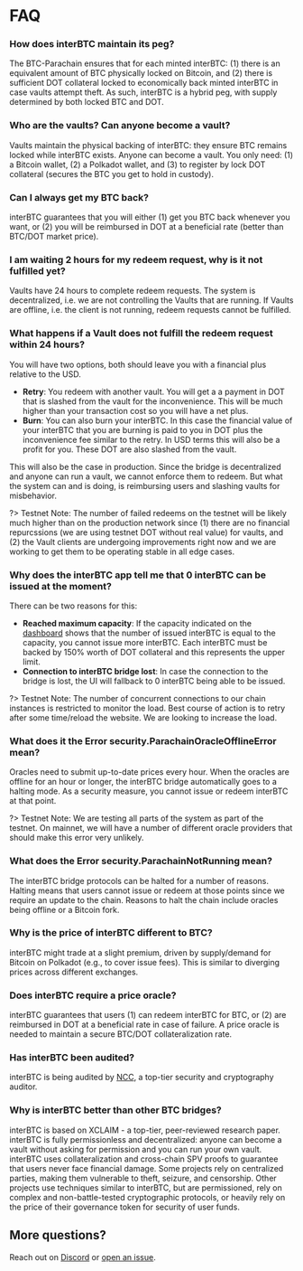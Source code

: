 # FAQ

### How does interBTC maintain its peg?

The BTC-Parachain ensures that for each minted interBTC: (1) there is an equivalent amount of BTC physically locked on Bitcoin, and (2) there is sufficient DOT collateral locked to economically back minted interBTC in case vaults attempt theft. As such, interBTC is a hybrid peg, with supply determined by both locked BTC and DOT.

### Who are the vaults? Can anyone become a vault?

Vaults maintain the physical backing of interBTC: they ensure BTC remains locked while interBTC exists. Anyone can become a vault. You only need: (1) a Bitcoin wallet, (2) a Polkadot wallet, and (3) to register by lock DOT collateral (secures the BTC you get to hold in custody).

### Can I always get my BTC back?

interBTC guarantees that you will either (1) get you BTC back whenever you want, or (2) you will be reimbursed in DOT at a beneficial rate (better than BTC/DOT market price).

### I am waiting 2 hours for my redeem request, why is it not fulfilled yet?

Vaults have 24 hours to complete redeem requests. The system is decentralized, i.e. we are not controlling the Vaults that are running. If Vaults are offline, i.e. the client is not running, redeem requests cannot be fulfilled.

### What happens if a Vault does not fulfill the redeem request within 24 hours?

You will have two options, both should leave you with a financial plus relative to the USD.

- **Retry**: You redeem with another vault. You will get a a payment in DOT that is slashed from the vault for the inconvenience. This will be much higher than your transaction cost so you will have a net plus.
- **Burn**: You can also burn your interBTC. In this case the financial value of your interBTC that you are burning is paid to you in DOT plus the inconvenience fee similar to the retry. In USD terms this will also be a profit for you. These DOT are also slashed from the vault.

This will also be the case in production. Since the bridge is decentralized and anyone can run a vault, we cannot enforce them to redeem. But what the system can and is doing, is reimbursing users and slashing vaults for misbehavior.

?> Testnet Note: The number of failed redeems on the testnet will be likely much higher than on the production network since (1) there are no financial repurcssions (we are using testnet DOT without real value) for vaults, and (2) the Vault clients are undergoing improvements right now and we are working to get them to be operating stable in all edge cases.


### Why does the interBTC app tell me that 0 interBTC can be issued at the moment?

There can be two reasons for this:

- **Reached maximum capacity**: If the capacity indicated on the [dashboard](https://beta.polkabtc.io/dashboard) shows that the number of issued interBTC is equal to the capacity, you cannot issue more interBTC. Each interBTC must be backed by 150% worth of DOT collateral and this represents the upper limit.
- **Connection to interBTC bridge lost**: In case the connection to the bridge is lost, the UI will fallback to 0 interBTC being able to be issued.

?> Testnet Note: The number of concurrent connections to our chain instances is restricted to monitor the load. Best course of action is to retry after some time/reload the website. We are looking to increase the load.


### What does it the Error security.ParachainOracleOfflineError mean?

Oracles need to submit up-to-date prices every hour. When the oracles are offline for an hour or longer, the interBTC bridge automatically goes to a halting mode. As a security measure, you cannot issue or redeem interBTC at that point.

?> Testnet Note: We are testing all parts of the system as part of the testnet. On mainnet, we will have a number of different oracle providers that should make this error very unlikely.

### What does the Error security.ParachainNotRunning mean?

The interBTC bridge protocols can be halted for a number of reasons. Halting means that users cannot issue or redeem at those points since we require an update to the chain. Reasons to halt the chain include oracles being offline or a Bitcoin fork.

### Why is the price of interBTC different to BTC?

interBTC might trade at a slight premium, driven by supply/demand for Bitcoin on Polkadot (e.g., to cover issue fees). This is similar to diverging prices across different exchanges.

### Does interBTC require a price oracle?

interBTC guarantees that users (1) can redeem interBTC for BTC, or (2) are reimbursed in DOT at a beneficial rate in case of failure. A price oracle is needed to maintain a secure BTC/DOT collateralization rate.

### Has interBTC been audited?

interBTC is being audited by [NCC](https://www.nccgroup.com/), a top-tier security and cryptography auditor.

### Why is interBTC better than other BTC bridges?

interBTC is based on XCLAIM - a top-tier, peer-reviewed research paper. interBTC is fully permissionless and decentralized: anyone can become a vault without asking for permission and you can run your own vault. interBTC uses collateralization and cross-chain SPV proofs to guarantee that users never face financial damage.  Some projects rely on centralized parties, making them vulnerable to theft, seizure, and censorship. Other projects use techniques similar to interBTC, but are permissioned, rely on complex and non-battle-tested cryptographic protocols, or heavily rely on the price of their governance token for security of user funds.

## More questions?

Reach out on [Discord](https://discord.gg/KgCYK3MKSf) or [open an issue](https://github.com/interlay/polkabtc-docs/issues).
